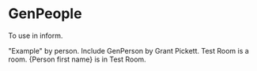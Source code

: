 GenPeople
=========
To use in inform.

"Example" by person.
Include GenPerson by Grant Pickett.
Test Room is a room.
{Person first name} is in Test Room.

